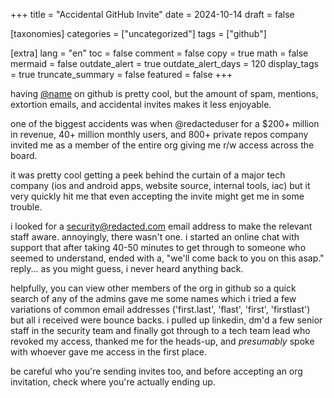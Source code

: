 +++
title = "Accidental GitHub Invite"
date = 2024-10-14
draft = false

[taxonomies]
categories = ["uncategorized"]
tags = ["github"]

[extra]
lang = "en"
toc = false
comment = false
copy = true
math = false
mermaid = false
outdate_alert = true
outdate_alert_days = 120
display_tags = true
truncate_summary = false
featured = false
+++

having [@name](https://github.com/name) on github is pretty cool, but the amount of spam, mentions, extortion emails, and accidental invites makes it less enjoyable.

one of the biggest accidents was when @redacteduser for a $200+ million in revenue, 40+ million monthly users, and 800+ private repos company invited me as a member of the entire org giving me r/w access across the board.

it was pretty cool getting a peek behind the curtain of a major tech company (ios and android apps, website source, internal tools, iac) but it very quickly hit me that even accepting the invite might get me in some trouble.

i looked for a <security@redacted.com> email address to make the relevant staff aware. annoyingly, there wasn't one. i started an online chat with support that after taking 40-50 minutes to get through to someone who seemed to understand, ended with a, "we'll come back to you on this asap." reply... as you might guess, i never heard anything back.

helpfully, you can view other members of the org in github so a quick search of any of the admins gave me some names which i tried a few variations of common email addresses ('first.last', 'flast', 'first', 'firstlast') but all i received were bounce backs. i pulled up linkedin, dm'd a few senior staff in the security team and finally got through to a tech team lead who revoked my access, thanked me for the heads-up, and *presumably* spoke with whoever gave me access in the first place.

be careful who you're sending invites too, and before accepting an org invitation, check where you're actually ending up.
